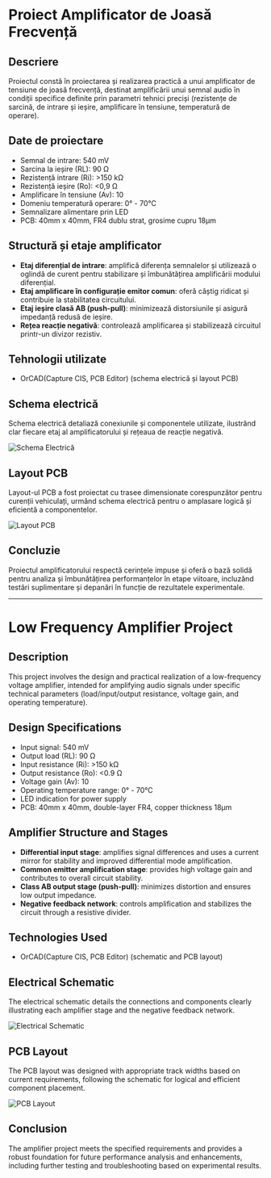 # Proiect Amplificator de Joasă Frecvență

## Descriere
Proiectul constă în proiectarea și realizarea practică a unui amplificator de tensiune de joasă frecvență, destinat amplificării unui semnal audio în condiții specifice definite prin parametri tehnici preciși (rezistențe de sarcină, de intrare și ieșire, amplificare în tensiune, temperatură de operare).

## Date de proiectare
- Semnal de intrare: 540 mV
- Sarcina la ieșire (RL): 90 Ω
- Rezistență intrare (Ri): >150 kΩ
- Rezistență ieșire (Ro): <0,9 Ω
- Amplificare în tensiune (Av): 10
- Domeniu temperatură operare: 0° - 70°C
- Semnalizare alimentare prin LED
- PCB: 40mm x 40mm, FR4 dublu strat, grosime cupru 18μm

## Structură și etaje amplificator
- **Etaj diferențial de intrare**: amplifică diferența semnalelor și utilizează o oglindă de curent pentru stabilizare și îmbunătățirea amplificării modului diferențial.
- **Etaj amplificare în configurație emitor comun**: oferă câștig ridicat și contribuie la stabilitatea circuitului.
- **Etaj ieșire clasă AB (push-pull)**: minimizează distorsiunile și asigură impedanță redusă de ieșire.
- **Rețea reacție negativă**: controlează amplificarea și stabilizează circuitul printr-un divizor rezistiv.

## Tehnologii utilizate
- OrCAD(Capture CIS, PCB Editor) (schema electrică și layout PCB)

## Schema electrică
Schema electrică detaliază conexiunile și componentele utilizate, ilustrând clar fiecare etaj al amplificatorului și rețeaua de reacție negativă.

![Schema Electrică](Schematics/schema_circuitului.jpg)

## Layout PCB
Layout-ul PCB a fost proiectat cu trasee dimensionate corespunzător pentru curenții vehiculați, urmând schema electrică pentru o amplasare logică și eficientă a componentelor.

![Layout PCB](Layout/Layout.jpg)

## Concluzie
Proiectul amplificatorului respectă cerințele impuse și oferă o bază solidă pentru analiza și îmbunătățirea performanțelor în etape viitoare, incluzând testări suplimentare și depanări în funcție de rezultatele experimentale.

---

# Low Frequency Amplifier Project

## Description
This project involves the design and practical realization of a low-frequency voltage amplifier, intended for amplifying audio signals under specific technical parameters (load/input/output resistance, voltage gain, and operating temperature).

## Design Specifications
- Input signal: 540 mV
- Output load (RL): 90 Ω
- Input resistance (Ri): >150 kΩ
- Output resistance (Ro): <0.9 Ω
- Voltage gain (Av): 10
- Operating temperature range: 0° - 70°C
- LED indication for power supply
- PCB: 40mm x 40mm, double-layer FR4, copper thickness 18μm

## Amplifier Structure and Stages
- **Differential input stage**: amplifies signal differences and uses a current mirror for stability and improved differential mode amplification.
- **Common emitter amplification stage**: provides high voltage gain and contributes to overall circuit stability.
- **Class AB output stage (push-pull)**: minimizes distortion and ensures low output impedance.
- **Negative feedback network**: controls amplification and stabilizes the circuit through a resistive divider.

## Technologies Used
- OrCAD(Capture CIS, PCB Editor) (schematic and PCB layout)

## Electrical Schematic
The electrical schematic details the connections and components clearly illustrating each amplifier stage and the negative feedback network.

![Electrical Schematic](Schematics/schema_circuitului.jpg)

## PCB Layout
The PCB layout was designed with appropriate track widths based on current requirements, following the schematic for logical and efficient component placement.

![PCB Layout](Layout/Layout.jpg)

## Conclusion
The amplifier project meets the specified requirements and provides a robust foundation for future performance analysis and enhancements, including further testing and troubleshooting based on experimental results.

